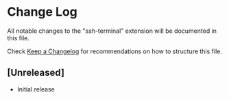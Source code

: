 # Change Log

All notable changes to the "ssh-terminal" extension will be documented in this file.

Check [Keep a Changelog](http://keepachangelog.com/) for recommendations on how to structure this file.

## [Unreleased]

- Initial release